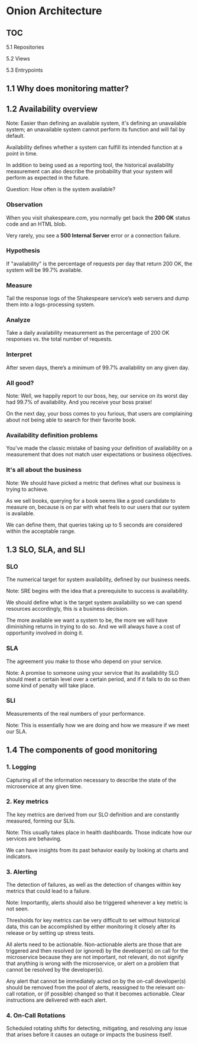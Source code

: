 # Onion Architecture


## TOC

5.1 Repositories

5.2 Views

5.3 Entrypoints


## 1.1 Why does monitoring matter?


<!-- .slide: data-background="slides/assets/cockpit.jpg"  --> 


<!-- .slide: data-background="slides/assets/cockpit_black.png"  --> 


## 1.2 Availability overview

Note:
Easier than defining an available system, it's defining an unavailable system; an unavailable system cannot perform its function and will fail by default.

Availability defines whether a system can fulfill its intended function at a point in time. 

In addition to being used as a reporting tool, the historical availability measurement can also describe the probability that your system will perform as expected in the future.


Question: How often is the system available?


### Observation

When you visit shakespeare.com, you normally get back the <b>200 OK</b> status code and an HTML blob. 

Very rarely, you see a <b>500 Internal Server</b> error or a connection failure.


### Hypothesis
If "availability" is the percentage of requests per day that return 200 OK, the system will be 99.7% available.


### Measure
Tail the response logs of the Shakespeare service’s web servers and dump them into a logs-processing system.


### Analyze
Take a daily availability measurement as the percentage of 200 OK responses vs. the total number of requests.


### Interpret
After seven days, there’s a minimum of 99.7% availability on any given day.


<!-- .slide: data-background="slides/assets/shakespare.png"  --> 


### All good?

Note:
Well, we happily report to our boss, hey, our service on its worst day had 99.7% of availability. And you receive your boss praise!

On the next day, your boss comes to you furious, that users are complaining about not being able to search for their favorite book.


### Availability definition problems
You've made the classic mistake of basing your definition of availability on a measurement that does not match user expectations or business objectives.


### It's all about the business 

Note:
We should have picked a metric that defines what our business is trying to achieve.

As we sell books, querying for a book seems like a good candidate to measure on, because is on par with what feels to our users that our system is available.

We can define them, that queries taking up to 5 seconds are considered within the acceptable range.


## 1.3 SLO, SLA, and SLI


### SLO
The numerical target for system availability, defined by our business needs.

Note: 
SRE begins with the idea that a prerequisite to success is availability.

We should define what is the target system availability so we can spend resources accordingly, this is a business decision.

The more available we want a system to be, the more we will have diminishing returns in trying to do so. And we will always have a cost of opportunity involved in doing it.


### SLA
The agreement you make to those who depend on your service.

Note:
A promise to someone using your service that its availability SLO should meet a certain level over a certain period, and if it fails to do so then some kind of penalty will take place.


### SLI
Measurements of the real numbers of your performance.

Note:
This is essentially how we are doing and how we measure if we meet our SLA.


## 1.4 The components of good monitoring


### 1. Logging
Capturing all of the information necessary to describe the state of the microservice at any given time.


### 2. Key metrics
The key metrics are derived from our SLO definition and are constantly measured, forming our SLIs.

Note:
This usually takes place in health dashboards. Those indicate how our services are behaving. 

We can have insights from its past behavior easily by looking at charts and indicators.


### 3. Alerting
The detection of failures, as well as the detection of changes within key metrics that could lead to a failure.

Note:
Importantly, alerts should also be triggered whenever a key metric is not
seen. 

Thresholds for key metrics can be very difficult to set without historical data, this can be accomplished by either monitoring it closely after its release or by setting up stress tests.

All alerts need to be actionable. Non-actionable alerts are those that are triggered and then resolved (or ignored) by the developer(s) on call for the microservice because
they are not important, not relevant, do not signify that anything is wrong with the microservice, or alert on a problem that cannot be resolved by the developer(s).

Any alert that cannot be immediately acted on by the on-call developer(s) should be removed from the pool of alerts, reassigned to the relevant on-call rotation, or (if possible) changed so that it becomes actionable. Clear instructions are delivered with each alert.


### 4. On-Call Rotations
Scheduled rotating shifts for detecting, mitigating, and resolving any issue that arises before it causes an outage or impacts the business itself.
